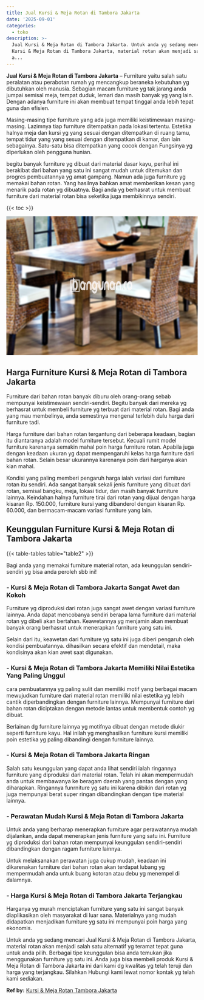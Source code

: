 ```yaml
---
title: Jual Kursi & Meja Rotan di Tambora Jakarta
date: '2025-09-01'
categories:
  - toko
description: >-
  Jual Kursi & Meja Rotan di Tambora Jakarta. Untuk anda yg sedang mencari Jual
  Kursi & Meja Rotan di Tambora Jakarta, material rotan akan menjadi salah satu
  a...
---
```


**Jual Kursi & Meja Rotan di Tambora Jakarta** – Furniture yaitu salah satu peralatan atau perabotan rumah yg mencangkup beraneka kebutuhan yg dibutuhkan oleh manusia. Sebagian macam furniture yg tak jarang anda jumpai semisal meja, tempat duduk, lemari dan masih banyak yg yang lain. Dengan adanya furniture ini akan membuat tempat tinggal anda lebih tepat guna dan efisien.

Masing-masing tipe furniture yang ada juga memiliki keistimewaan masing-masing. Lazimnya tiap furniture ditempatkan pada lokasi tertentu. Estetika halnya meja dan kursi yg yang sesuai dengan ditempatkan di ruang tamu, tempat tidur yang yang sesuai dengan ditempatkan di kamar, dan lain sebagainya. Satu-satu bisa ditempatkan yang cocok dengan Fungsinya yg diperlukan oleh pengguna hunian.

begitu banyak furniture yg dibuat dari material dasar kayu, perihal ini berakibat dari bahan yang satu ini sangat mudah untuk ditemukan dan progres pembuatannya yg amat gampang. Namun ada juga furniture yg memakai bahan rotan. Yang hasilnya bahkan amat memberikan kesan yang menarik pada rotan yg dibuatnya. Bagi anda yg berhasrat untuk membuat furniture dari material rotan bisa seketika juga membikinnya sendiri.

{{< toc >}}

![Jual Kursi & Meja Rotan di Tambora Jakarta](/images/kursi-meja-rotan-murah08.png)

## Harga Furniture Kursi & Meja Rotan di Tambora Jakarta

Furniture dari bahan rotan banyak diburu oleh orang-orang sebab mempunyai keistimewaan sendiri-sendiri. Begitu banyak dari mereka yg berhasrat untuk membeli furniture yg terbuat dari material rotan. Bagi anda yang mau membelinya, anda semestinya mengenal terlebih dulu harga dari furniture tadi.

Harga furniture dari bahan rotan tergantung dari beberapa keadaan, bagian itu diantaranya adalah model furniture tersebut. Kecuali rumit model furniture karenanya semakin mahal poin harga furniture rotan. Apabila juga dengan keadaan ukuran yg dapat mempengaruhi kelas harga furniture dari bahan rotan. Selain besar ukurannya karenanya poin dari harganya akan kian mahal.

Kondisi yang paling memberi pengaruh harga ialah variasi dari furniture rotan itu sendiri. Ada sangat banyak sekali jenis furniture yang dibuat dari rotan, semisal bangku, meja, lokasi tidur, dan masih banyak furniture lainnya. Keindahan halnya furniture tirai dari rotan yang dijual dengan harga kisaran Rp. 150.000, furniture kursi yang dibanderol dengan kisaran Rp. 60.000, dan bermacam-macam variasi furniture yang lain.

## Keunggulan Furniture Kursi & Meja Rotan di Tambora Jakarta

{{< table-tables table="table2" >}}

Bagi anda yang memakai furniture material rotan, ada keunggulan sendiri-sendiri yg bisa anda peroleh sbb ini!

### \- Kursi & Meja Rotan di Tambora Jakarta Sangat Awet dan Kokoh

Furniture yg diproduksi dari rotan juga sangat awet dengan variasi furniture lainnya. Anda dapat mencobanya sendiri berapa lama furniture dari material rotan yg dibeli akan bertahan. Keawetannya yg menjamin akan membuat banyak orang berhasrat untuk menerapkan furniture yang satu ini.

Selain dari itu, keawetan dari furniture yg satu ini juga diberi pengaruh oleh kondisi pembuatannya. dihasilkan secara efektif dan mendetail, maka kondisinya akan kian awet saat digunakan.

### \- Kursi & Meja Rotan di Tambora Jakarta Memiliki Nilai Estetika Yang Paling Unggul

cara pembuatannya yg paling sulit dan memiliki motif yang berbagai macam mewujudkan furniture dari material rotan memiliki nilai estetika yg lebih cantik diperbandingkan dengan furniture lainnya. Mempunyai furniture dari bahan rotan diciptakan dengan metode lantas untuk membentuk contoh yg dibuat.

Berlainan dg furniture lainnya yg motifnya dibuat dengan metode diukir seperti furniture kayu. Hal inilah yg menghasilkan furniture kursi memiliki poin estetika yg paling dibandingi dengan furniture lainnya.

### \- Kursi & Meja Rotan di Tambora Jakarta Ringan

Salah satu keunggulan yang dapat anda lihat sendiri ialah ringannya furniture yang diproduksi dari material rotan. Telah ini akan mempermudah anda untuk membawanya ke beragam daerah yang pantas dengan yang diharapkan. Ringannya funrniture yg satu ini karena dibikin dari rotan yg juga mempunyai berat super ringan dibandingkan dengan tipe material lainnya.

### \- Perawatan Mudah Kursi & Meja Rotan di Tambora Jakarta

Untuk anda yang berharap menerapkan furniture agar perawatannya mudah dijalankan, anda dapat menerapkan jenis furniture yang satu ini. Furniture yg diproduksi dari bahan rotan mempunyai keunggulan sendiri-sendiri dibandingkan dengan ragam furniture lainnya.

Untuk melaksanakan perawatan juga cukup mudah, keadaan ini dikarenakan furniture dari bahan rotan akan terdapat lubang yg mempermudah anda untuk buang kotoran atau debu yg menempel di dalamnya.

### \- Harga Kursi & Meja Rotan di Tambora Jakarta Terjangkau

Harganya yg murah menciptakan furniture yang satu ini sangat banyak diaplikasikan oleh masyarakat di luar sana. Materialnya yang mudah didapatkan menjadikan furniture yg satu ini mempunyai poin harga yang ekonomis.

Untuk anda yg sedang mencari Jual Kursi & Meja Rotan di Tambora Jakarta, material rotan akan menjadi salah satu alternatif yg teramat tepat guna untuk anda pilih. Berbagai tipe keunggulan bisa anda temukan jika menggunakan furniture yg satu ini. Anda juga bisa membeli produk Kursi & Meja Rotan di Tambora Jakarta ini dari kami dg kwalitas yg telah teruji dan harga yang terjangkau. Silahkan Hubungi kami lewat nomor kontak yg telah kami sediakan.

**Ref by:** [Kursi & Meja Rotan Tambora Jakarta](https://id.wikipedia.org/wiki/Kursi)
